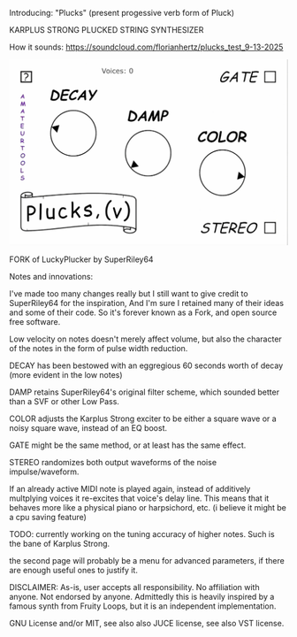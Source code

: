 Introducing: "Plucks" (present progessive verb form of Pluck)

KARPLUS STRONG PLUCKED STRING SYNTHESIZER

How it sounds: https://soundcloud.com/florianhertz/plucks_test_9-13-2025

<img width="600" alt="image" src="https://raw.githubusercontent.com/amateurtools/Plucks/refs/heads/main/PLUCKS_GUI.jpg" />

FORK of LuckyPlucker by SuperRiley64

Notes and innovations:

I've made too many changes really but I still want to give credit to SuperRiley64 for the inspiration,
And I'm sure I retained many of their ideas and some of their code. So it's forever known as a Fork, and
open source free software.

Low velocity on notes doesn't merely affect volume, but also the character of the notes in the form of pulse width reduction.

DECAY has been bestowed with an eggregious 60 seconds worth of decay (more evident in the low notes)

DAMP retains SuperRiley64's original filter scheme, which sounded better than a SVF or other Low Pass.

COLOR adjusts the Karplus Strong exciter to be either a square wave or a noisy square wave, instead of an EQ boost.

GATE might be the same method, or at least has the same effect.

STEREO randomizes both output waveforms of the noise impulse/waveform.

If an already active MIDI note is played again, instead of additively multplying voices it re-excites that voice's delay line.
This means that it behaves more like a physical piano or harpsichord, etc. (i believe it might be a cpu saving feature)

TODO: 
currently working on the tuning accuracy of higher notes. Such is the bane of Karplus Strong. 

the second page will probably be a menu for advanced parameters, if there are enough useful ones to justify it.

DISCLAIMER:
As-is, user accepts all responsibility. No affiliation with anyone. Not endorsed by anyone.
Admittedly this is heavily inspired by a famous synth from Fruity Loops, but it is an independent implementation.

GNU License and/or MIT, see also also JUCE license, see also VST license.

